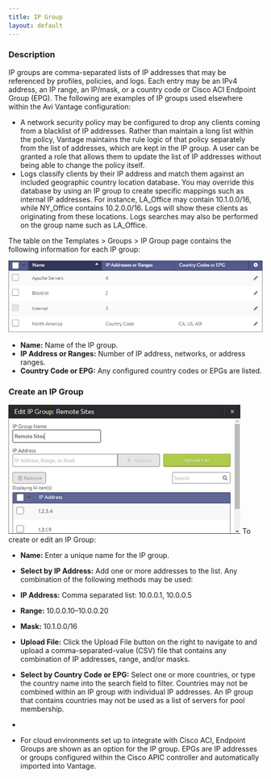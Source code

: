 ```yaml
---
title: IP Group
layout: default
---
```

### Description

IP groups are comma-separated lists of IP addresses that may be referenced by profiles, policies, and logs. Each entry may be an IPv4 address, an IP range, an IP/mask, or a country code or Cisco ACI Endpoint Group (EPG). The following are examples of IP groups used elsewhere within the Avi Vantage configuration:

* A network security policy may be configured to drop any clients coming from a blacklist of IP addresses. Rather than maintain a long list within the policy, Vantage maintains the rule logic of that policy separately from the list of addresses, which are kept in the IP group. A user can be granted a role that allows them to update the list of IP addresses without being able to change the policy itself.
* Logs classify clients by their IP address and match them against an included geographic country location database. You may override this database by using an IP group to create specific mappings such as internal IP addresses. For instance, LA_Office may contain 10.1.0.0/16, while NY_Office contains 10.2.0.0/16. Logs will show these clients as originating from these locations. Logs searches may also be performed on the group name such as LA_Office.

The table on the Templates > Groups > IP Group page contains the following information for each IP group:

<a href="img/template_groups_ip.jpg"><img src="img/template_groups_ip.jpg" alt="template_groups_ip" width="513" height="142"></a>

* **Name:** Name of the IP group.
* **IP Address or Ranges:** Number of IP address, networks, or address ranges.
* **Country Code or EPG:** Any configured country codes or EPGs are listed.

### Create an IP Group

<a href="img/template_groups_create-edit.jpg"><img src="img/template_groups_create-edit.jpg" alt="template_groups_create-edit" width="460" height="256"></a>
To create or edit an IP Group:

* **Name:** Enter a unique name for the IP group.
* **Select by IP Address:** Add one or more addresses to the list. Any combination of the following methods may be used:

* **IP Address:** Comma separated list: 10.0.0.1, 10.0.0.5
* **Range:** 10.0.0.10–10.0.0.20
* **Mask:** 10.1.0.0/16
* **Upload File:** Click the Upload File button on the right to navigate to and upload a comma-separated-value (CSV) file that contains any combination of IP addresses, range, and/or masks.
* **Select by Country Code or EPG:** Select one or more countries, or type the country name into the search field to filter. Countries may not be combined within an IP group with individual IP addresses. An IP group that contains countries may not be used as a list of servers for pool membership.
* 
* For cloud environments set up to integrate with Cisco ACI, Endpoint Groups are shown as an option for the IP group. EPGs are IP addresses or groups configured within the Cisco APIC controller and automatically imported into Vantage.